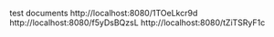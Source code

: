 test documents
http://localhost:8080/1TOeLkcr9d
http://localhost:8080/f5yDsBQzsL
http://localhost:8080/tZiTSRyF1c
